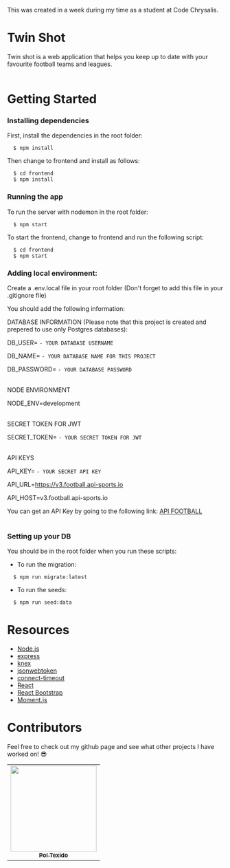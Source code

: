 This was created in a week during my time as a student at Code Chrysalis.


# Twin Shot

Twin shot is a web application that helps you keep up to date with your favourite football teams and leagues.
<br>
<br>


# Getting Started

### Installing dependencies

First, install the dependencies in the root folder:

```
  $ npm install
```

Then change to frontend and install as follows:

```
  $ cd frontend
  $ npm install
```

### Running the app

To run the server with nodemon in the root folder:

```
  $ npm start
```

To start the frontend, change to frontend and run the following script:

```
  $ cd frontend
  $ npm start
```

### Adding local environment:

Create a .env.local file in your root folder (Don't forget to add this file in your .gitignore file)

You should add the following information:


DATABASE INFORMATION (Please note that this project is created and prepered to use only Postgres databases):

DB_USER= ``` - YOUR DATABASE USERNAME ```

DB_NAME= ``` - YOUR DATABASE NAME FOR THIS PROJECT ```

DB_PASSWORD= ``` - YOUR DATABASE PASSWORD ```
<br>
<br>


NODE ENVIRONMENT

NODE_ENV=development
<br>
<br>


SECRET TOKEN FOR JWT

SECRET_TOKEN= ``` - YOUR SECRET TOKEN FOR JWT ```
<br>
<br>


API KEYS

API_KEY= ``` - YOUR SECRET API KEY ```

API_URL=https://v3.football.api-sports.io

API_HOST=v3.football.api-sports.io


You can get an API Key by going to the following link: [API FOOTBALL](https://dashboard.api-football.com/register)
<br>
<br>

### Setting up your DB


You should be in the root folder when you run these scripts:

- To run the migration:

```
  $ npm run migrate:latest
```

- To run the seeds:

```
  $ npm run seed:data
```

# Resources

- [Node.js](https://nodejs.org/en/)
- [express](https://expressjs.com/)
- [knex](https://knexjs.org/)
- [jsonwebtoken](https://jwt.io/)
- [connect-timeout](http://expressjs.com/en/resources/middleware/timeout.html)
- [React](https://reactjs.org/)
- [React Bootstrap](https://react-bootstrap.github.io/)
- [Moment.js](https://momentjs.com/)


# Contributors
Feel free to check out my github page and see what other projects I have worked on! 😎
<table>
  <tr>
    <td align="center"><a href="https://github.com/calss0t"><img src="https://avatars.githubusercontent.com/u/107403548?v=4" width="200px;" alt=""/><br /><sub><b>Pol Texido</b></sub></a></td>
  </tr>
</table>



